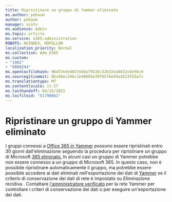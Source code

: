 ```yaml
---
title: Ripristinare un gruppo di Yammer eliminato
ms.author: pebaum
author: pebaum
manager: scotv
ms.audience: Admin
ms.topic: article
ms.service: o365-administration
ROBOTS: NOINDEX, NOFOLLOW
localization_priority: Normal
ms.collection: Adm_O365
ms.custom:
- "1902"
- "9000294"
ms.openlocfilehash: 96457eded837e68a79226c32632ea8632cde56c0
ms.sourcegitcommit: 8bc60ec34bc1e40685e3976576e04a2623f63a7c
ms.translationtype: MT
ms.contentlocale: it-IT
ms.lasthandoff: 04/15/2021
ms.locfileid: "51798661"
---
```

# <a name="restore-a-deleted-yammer-group"></a>Ripristinare un gruppo di Yammer eliminato

I gruppi connessi a [Office 365 in Yammer](https://docs.microsoft.com/yammer/manage-yammer-groups/yammer-and-office-365-groups) possono essere ripristinati entro 30 giorni dall'eliminazione seguendo la procedura per ripristinare un gruppo di Microsoft [365 eliminato.](https://docs.microsoft.com/microsoft-365/admin/create-groups/restore-deleted-group)
In alcuni casi un gruppo di Yammer potrebbe non essere connesso a un gruppo di Microsoft 365. In questo caso, non è possibile ripristinare automaticamente il gruppo, ma potrebbe essere possibile accedere ai [](https://docs.microsoft.com/yammer/manage-security-and-compliance/manage-data-compliance) dati eliminati nell'esportazione dei dati di [Yammer](https://docs.microsoft.com/yammer/manage-security-and-compliance/export-yammer-enterprise-data) se il criterio di conservazione dei dati di rete è impostato su *Eliminazione* recidiva . Contattare [l'amministratore verificato](https://docs.microsoft.com/yammer/manage-yammer-users/manage-yammer-admins) per la rete Yammer per controllare i criteri di conservazione dei dati o per eseguire un'esportazione dei dati.
